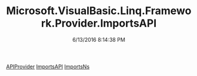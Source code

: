 ﻿---
title: Microsoft.VisualBasic.Linq.Framework.Provider.ImportsAPI
date: 6/13/2016 8:14:38 PM
---

[APIProvider](T-Microsoft.VisualBasic.Linq.Framework.Provider.ImportsAPI.APIProvider.html)
[ImportsAPI](T-Microsoft.VisualBasic.Linq.Framework.Provider.ImportsAPI.ImportsAPI.html)
[ImportsNs](T-Microsoft.VisualBasic.Linq.Framework.Provider.ImportsAPI.ImportsNs.html)
